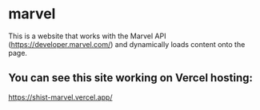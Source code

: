 # marvel

This is a website that works with the Marvel API (https://developer.marvel.com/) and dynamically loads content onto the page.

## You can see this site working on Vercel hosting:

https://shist-marvel.vercel.app/
